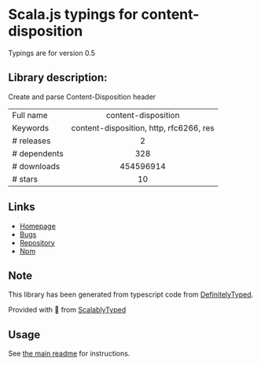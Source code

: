 
# Scala.js typings for content-disposition

Typings are for version 0.5

## Library description:
Create and parse Content-Disposition header

|                    |                 |
| ------------------ | :-------------: |
| Full name          | content-disposition |
| Keywords           | content-disposition, http, rfc6266, res |
| # releases         | 2 |
| # dependents       | 328 |
| # downloads        | 454596914 |
| # stars            | 10 |

## Links
- [Homepage](https://github.com/jshttp/content-disposition#readme)
- [Bugs](https://github.com/jshttp/content-disposition/issues)
- [Repository](https://github.com/jshttp/content-disposition)
- [Npm](https://www.npmjs.com/package/content-disposition)
    


## Note
This library has been generated from typescript code from [DefinitelyTyped](https://definitelytyped.org).

Provided with :purple_heart: from [ScalablyTyped](https://github.com/oyvindberg/ScalablyTyped)

## Usage
See [the main readme](../../readme.md) for instructions.


